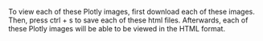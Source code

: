 To view each of these Plotly images, first download each of these images. Then, press ctrl + s to save each of these html files. Afterwards, each of these Plotly images will be 
able to be viewed in the HTML format.
